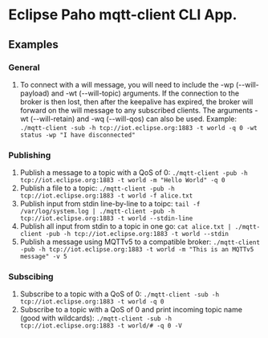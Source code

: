 # Eclipse Paho mqtt-client CLI App.

## Examples

### General
 1. To connect with a will message, you will need to include the -wp (--will-payload) and -wt (--will-topic) arguments. If the connection to the broker is then lost, then after the keepalive has expired, the broker will forward on the will message to any subscribed clients. The arguments -wt (--will-retain) and -wq (--will-qos) can also be used. Example: `./mqtt-client -sub -h tcp://iot.eclipse.org:1883 -t world -q 0 -wt status -wp "I have disconnected"`
 

### Publishing

1. Publish a message to a topic with a QoS of 0: `./mqtt-client -pub -h tcp://iot.eclipse.org:1883 -t world -m "Hello World" -q 0`
2. Publish a file to a topic: `./mqtt-client -pub -h tcp://iot.eclipse.org:1883 -t world -f alice.txt`
3. Publish input from stdin line-by-line to a toipc: `tail -f /var/log/system.log | ./mqtt-client -pub -h tcp://iot.eclipse.org:1883 -t world --stdin-line`
4. Publish all input from stdin to a topic in one go: `cat alice.txt | ./mqtt-client -pub -h tcp://iot.eclipse.org:1883 -t world --stdin`
5. Publish a message using MQTTv5 to a compatible broker: `./mqtt-client -pub -h tcp://iot.eclipse.org:1883 -t world -m "This is an MQTTv5 message" -v 5 `


### Subscibing

1. Subscribe to a topic with a QoS of 0: `./mqtt-client -sub -h tcp://iot.eclipse.org:1883 -t world -q 0`
2. Subscribe to a topic with a QoS of 0 and print incoming topic name (good with wildcards): `./mqtt-client -sub -h tcp://iot.eclipse.org:1883 -t world/# -q 0 -V`


